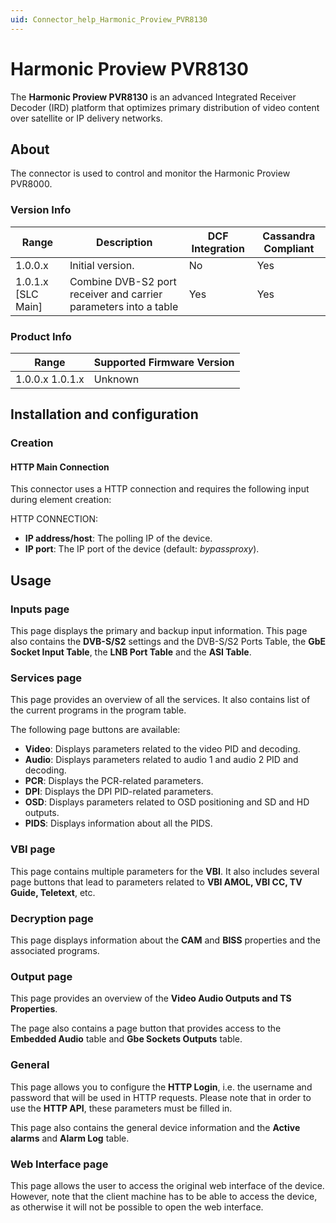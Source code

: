 ```yaml
---
uid: Connector_help_Harmonic_Proview_PVR8130
---
```


# Harmonic Proview PVR8130

The **Harmonic Proview PVR8130** is an advanced Integrated Receiver Decoder (IRD) platform that optimizes primary distribution of video content over satellite or IP delivery networks.

## About

The connector is used to control and monitor the Harmonic Proview PVR8000.

### Version Info

| Range              | Description                                                      | DCF Integration | Cassandra Compliant |
|--------------------|------------------------------------------------------------------|-----------------|---------------------|
| 1.0.0.x            | Initial version.                                                 | No              | Yes                 |
| 1.0.1.x [SLC Main] | Combine DVB-S2 port receiver and carrier parameters into a table | Yes             | Yes                 |

### Product Info

| Range | Supported Firmware Version |
|------------------|-----------------------------|
| 1.0.0.x 1.0.1.x  | Unknown                     |

## Installation and configuration

### Creation

#### HTTP Main Connection

This connector uses a HTTP connection and requires the following input during element creation:

HTTP CONNECTION:

- **IP address/host**: The polling IP of the device.
- **IP port**: The IP port of the device (default: *bypassproxy*).

## Usage

### Inputs page

This page displays the primary and backup input information. This page also contains the **DVB-S/S2** settings and the DVB-S/S2 Ports Table, the **GbE Socket Input Table**, the **LNB Port Table** and the **ASI Table**.

### Services page

This page provides an overview of all the services. It also contains list of the current programs in the program table.

The following page buttons are available:

- **Video**: Displays parameters related to the video PID and decoding.
- **Audio**: Displays parameters related to audio 1 and audio 2 PID and decoding.
- **PCR**: Displays the PCR-related parameters.
- **DPI**: Displays the DPI PID-related parameters.
- **OSD**: Displays parameters related to OSD positioning and SD and HD outputs.
- **PIDS**: Displays information about all the PIDS.

### VBI page

This page contains multiple parameters for the **VBI**. It also includes several page buttons that lead to parameters related to **VBI AMOL, VBI CC, TV Guide, Teletext**, etc.

### Decryption page

This page displays information about the **CAM** and **BISS** properties and the associated programs.

### Output page

This page provides an overview of the **Video Audio Outputs and TS Properties**.

The page also contains a page button that provides access to the **Embedded Audio** table and **Gbe Sockets Outputs** table.

### General

This page allows you to configure the **HTTP Login**, i.e. the username and password that will be used in HTTP requests. Please note that in order to use the **HTTP API**, these parameters must be filled in.

This page also contains the general device information and the **Active alarms** and **Alarm Log** table.

### Web Interface page

This page allows the user to access the original web interface of the device. However, note that the client machine has to be able to access the device, as otherwise it will not be possible to open the web interface.
